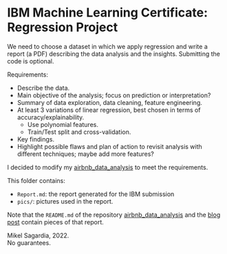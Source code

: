 # IBM Machine Learning Certificate: Regression Project

We need to choose a dataset in which we apply regression and write a report (a PDF) describing the data analysis and the insights. Submitting the code is optional.

Requirements:

- Describe the data.
- Main objective of the analysis; focus on prediction or interpretation?
- Summary of data exploration, data cleaning, feature engineering.
- At least 3 variations of linear regression, best chosen in terms of accuracy/explainability.
	- Use polynomial features.
	- Train/Test split and cross-validation.
- Key findings.
- Highlight possible flaws and plan of action to revisit analysis with different techniques; maybe add more features?

I decided to modify my [airbnb_data_analysis](https://github.com/mxagar/airbnb_data_analysis) to meet the requirements.

This folder contains:

- `Report.md`: the report generated for the IBM submission
- `pics/`: pictures used in the report.

Note that the `README.md` of the repository [airbnb_data_analysis](https://github.com/mxagar/airbnb_data_analysis) and the [blog post](https://mikelsagardia.io/blog/airbnb-spain-basque-data-analysis.html) contain pieces of that report.

Mikel Sagardia, 2022.  
No guarantees.
